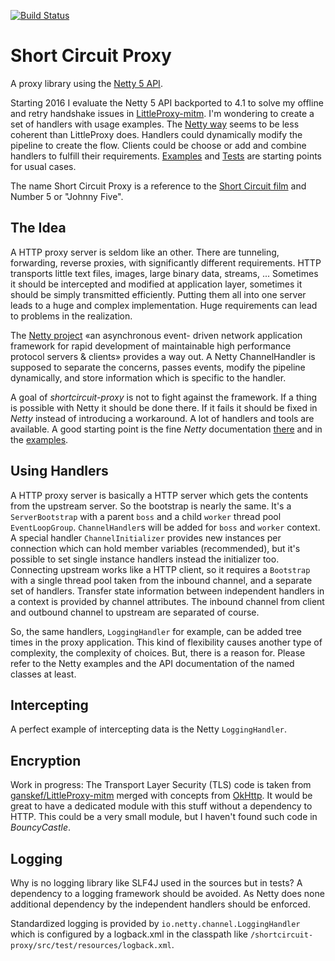 [![Build Status](https://travis-ci.org/ganskef/shortcircuit-proxy.png?branch=master)](https://travis-ci.org/ganskef/shortcircuit-proxy)

# Short Circuit Proxy
A proxy library using the [Netty 5 API](http://netty.io/4.1/xref/). 

Starting 2016 I evaluate the Netty 5 API backported to 4.1 to solve my offline and retry handshake issues in [LittleProxy-mitm](https://github.com/ganskef/LittleProxy-mitm). I'm wondering to create a set of handlers with usage examples. The [Netty way](http://netty.io/4.1/api/io/netty/channel/ChannelPipeline.html) seems to be less coherent than LittleProxy does. Handlers could dynamically modify the pipeline to create the flow. Clients could be choose or add and combine handlers to fulfill their requirements. [Examples](https://github.com/ganskef/shortcircuit-proxy/tree/master/src/main/java/de/ganskef/shortcircuit/proxy/examples) and [Tests](https://github.com/ganskef/shortcircuit-proxy/tree/master/src/test/java/de/ganskef/shortcircuit) are starting points for usual cases.

The name Short Circuit Proxy is a reference to the [Short Circuit film](https://en.wikipedia.org/wiki/Short_Circuit_%281986_film%29) and Number 5 or "Johnny Five".


## The Idea

A HTTP proxy server is seldom like an other. There are tunneling, forwarding, 
reverse proxies, with significantly different requirements. HTTP transports 
little text files, images, large binary data, streams, ... Sometimes it should 
be intercepted and modified at application layer, sometimes it should be simply 
transmitted efficiently. Putting them all into one server leads to a huge and 
complex implementation. Huge requirements can lead to problems in the 
realization.

The [Netty project](http://netty.io/index.html) &#171;an asynchronous event-
driven network application framework for rapid development of maintainable high 
performance protocol servers & clients&#187; provides a way out. A Netty 
ChannelHandler is supposed to separate the concerns, passes events, modify the 
pipeline dynamically, and store information which is specific to the handler. 

A goal of *shortcircuit-proxy* is not to fight against the framework. If a thing 
is possible with Netty it should be done there. If it fails it should be fixed 
in *Netty* instead of introducing a workaround. A lot of handlers and tools are 
available. A good starting point is the fine *Netty* documentation 
[there](http://netty.io/wiki/user-guide-for-4.x.html#getting-started) and in the 
[examples](https://github.com/netty/netty/tree/4.1/example/src/main/java/io/netty/example).


## Using Handlers

A HTTP proxy server is basically a HTTP server which gets the contents from the 
upstream server. So the bootstrap is nearly the same. It's a `ServerBootstrap` 
with a parent `boss` and a child `worker` thread pool `EventLoopGroup`. 
`ChannelHandler`s will be added for `boss` and `worker` context. A special 
handler `ChannelInitializer` provides new instances per connection which can 
hold member variables (recommended), but it's possible to set single instance 
handlers instead the initializer too. Connecting upstream works like a HTTP 
client, so it requires a `Bootstrap` with a single thread pool taken from the 
inbound channel, and a separate set of handlers. Transfer state information 
between independent handlers in a context is provided by channel attributes. The 
inbound channel from client and outbound channel to upstream are separated of 
course. 

So, the same handlers, `LoggingHandler` for example, can be added tree times in 
the proxy application. This kind of flexibility causes another type of 
complexity, the complexity of choices. But, there is a reason for. Please refer 
to the Netty examples and the API documentation of the named classes at least. 


## Intercepting

A perfect example of intercepting data is the Netty `LoggingHandler`.


## Encryption 

Work in progress: The Transport Layer Security (TLS) code is taken from 
[ganskef/LittleProxy-mitm](https://github.com/ganskef/LittleProxy-mitm) merged 
with concepts from [OkHttp](http://square.github.io/okhttp/). It would be great 
to have a dedicated module with this stuff without a dependency to HTTP. This 
could be a very small module, but I haven't found such code in *BouncyCastle*.


## Logging

Why is no logging library like SLF4J used in the sources but in tests? A 
dependency to a logging framework should be avoided. As Netty does none 
additional dependency by the independent handlers should be enforced. 

Standardized logging is provided by `io.netty.channel.LoggingHandler` which is 
configured by a logback.xml in the classpath like 
`/shortcircuit-proxy/src/test/resources/logback.xml`.